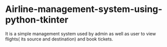 # Airline-management-system-using-python-tkinter
It is a simple management system used by admin as well as user to view flights( its source and destination) and book tickets.
